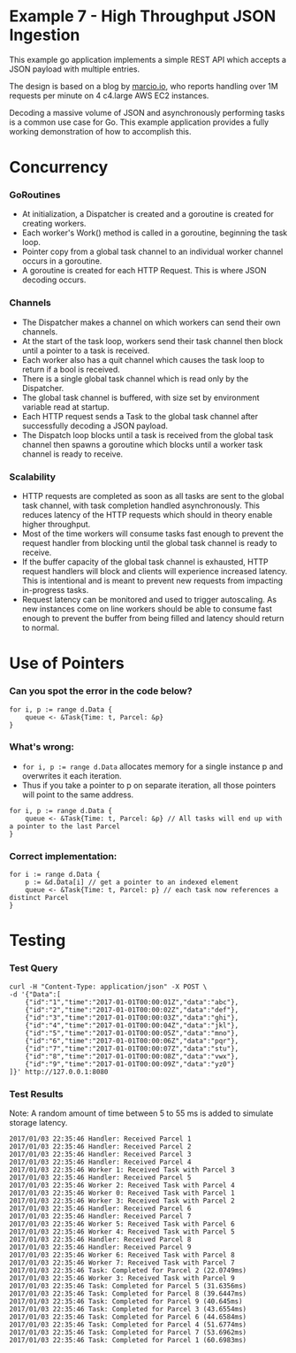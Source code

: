 # Example 7 - High Throughput JSON Ingestion

This example go application implements a simple REST API which accepts a JSON payload with multiple entries.

The design is based on a blog by [marcio.io](http://marcio.io/2015/07/handling-1-million-requests-per-minute-with-golang/), who reports handling over 1M requests per minute on 4 c4.large AWS EC2 instances.

Decoding a massive volume of JSON and asynchronously performing tasks is a common use case for Go. This example application provides a fully working demonstration of how to accomplish this.


# Concurrency

### GoRoutines
* At initialization, a Dispatcher is created and a goroutine is created for creating workers.
* Each worker's Work() method is called in a goroutine, beginning the task loop.
* Pointer copy from a global task channel to an individual worker channel occurs in a goroutine.
* A goroutine is created for each HTTP Request. This is where JSON decoding occurs.

### Channels
* The Dispatcher makes a channel on which workers can send their own channels.
* At the start of the task loop, workers send their task channel then block until a pointer to a task is received.
* Each worker also has a quit channel which causes the task loop to return if a bool is received.
* There is a single global task channel which is read only by the Dispatcher.
* The global task channel is buffered, with size set by environment variable read at startup.
* Each HTTP request sends a Task to the global task channel after successfully decoding a JSON payload.
* The Dispatch loop blocks until a task is received from the global task channel then spawns a goroutine which blocks until a worker task channel is ready to receive.

### Scalability

* HTTP requests are completed as soon as all tasks are sent to the global task channel, with task completion handled asynchronously. This reduces latency of the HTTP requests which should in theory enable higher throughput.
* Most of the time workers will consume tasks fast enough to prevent the request handler from blocking until the global task channel is ready to receive.
* If the buffer capacity of the global task channel is exhausted, HTTP request handlers will block and clients will experience increased latency. This is intentional and is meant to prevent new requests from impacting in-progress tasks.
* Request latency can be monitored and used to trigger autoscaling. As new instances come on line workers should be able to consume fast enough to prevent the buffer from being filled and latency should return to normal.



# Use of Pointers

### Can you spot the error in the code below?
```
for i, p := range d.Data {
    queue <- &Task{Time: t, Parcel: &p}
}
```

### What's wrong:

* `for i, p := range d.Data` allocates memory for a single instance p and overwrites it each iteration.
* Thus if you take a pointer to p on separate iteration, all those pointers will point to the same address.

```
for i, p := range d.Data {
    queue <- &Task{Time: t, Parcel: &p} // All tasks will end up with a pointer to the last Parcel
}
```

### Correct implementation:
```
for i := range d.Data {
    p := &d.Data[i] // get a pointer to an indexed element
    queue <- &Task{Time: t, Parcel: p} // each task now references a distinct Parcel
}
```


# Testing

### Test Query
```
curl -H "Content-Type: application/json" -X POST \
-d '{"Data":[
    {"id":"1","time":"2017-01-01T00:00:01Z","data":"abc"},
    {"id":"2","time":"2017-01-01T00:00:02Z","data":"def"},
    {"id":"3","time":"2017-01-01T00:00:03Z","data":"ghi"},
    {"id":"4","time":"2017-01-01T00:00:04Z","data":"jkl"},
    {"id":"5","time":"2017-01-01T00:00:05Z","data":"mno"},
    {"id":"6","time":"2017-01-01T00:00:06Z","data":"pqr"},
    {"id":"7","time":"2017-01-01T00:00:07Z","data":"stu"},
    {"id":"8","time":"2017-01-01T00:00:08Z","data":"vwx"},
    {"id":"9","time":"2017-01-01T00:00:09Z","data":"yz0"}
]}' http://127.0.0.1:8080
```

### Test Results
Note: A random amount of time between 5 to 55 ms is added to simulate storage latency.
```
2017/01/03 22:35:46 Handler: Received Parcel 1
2017/01/03 22:35:46 Handler: Received Parcel 2
2017/01/03 22:35:46 Handler: Received Parcel 3
2017/01/03 22:35:46 Handler: Received Parcel 4
2017/01/03 22:35:46 Worker 1: Received Task with Parcel 3
2017/01/03 22:35:46 Handler: Received Parcel 5
2017/01/03 22:35:46 Worker 2: Received Task with Parcel 4
2017/01/03 22:35:46 Worker 0: Received Task with Parcel 1
2017/01/03 22:35:46 Worker 3: Received Task with Parcel 2
2017/01/03 22:35:46 Handler: Received Parcel 6
2017/01/03 22:35:46 Handler: Received Parcel 7
2017/01/03 22:35:46 Worker 5: Received Task with Parcel 6
2017/01/03 22:35:46 Worker 4: Received Task with Parcel 5
2017/01/03 22:35:46 Handler: Received Parcel 8
2017/01/03 22:35:46 Handler: Received Parcel 9
2017/01/03 22:35:46 Worker 6: Received Task with Parcel 8
2017/01/03 22:35:46 Worker 7: Received Task with Parcel 7
2017/01/03 22:35:46 Task: Completed for Parcel 2 (22.0749ms)
2017/01/03 22:35:46 Worker 3: Received Task with Parcel 9
2017/01/03 22:35:46 Task: Completed for Parcel 5 (31.6356ms)
2017/01/03 22:35:46 Task: Completed for Parcel 8 (39.6447ms)
2017/01/03 22:35:46 Task: Completed for Parcel 9 (40.645ms)
2017/01/03 22:35:46 Task: Completed for Parcel 3 (43.6554ms)
2017/01/03 22:35:46 Task: Completed for Parcel 6 (44.6584ms)
2017/01/03 22:35:46 Task: Completed for Parcel 4 (51.6774ms)
2017/01/03 22:35:46 Task: Completed for Parcel 7 (53.6962ms)
2017/01/03 22:35:46 Task: Completed for Parcel 1 (60.6983ms)
```